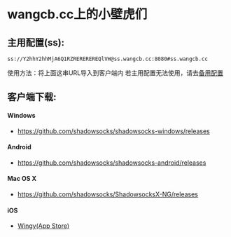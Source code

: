 # wangcb.cc上的小壁虎们
## 主用配置(ss):
```
ss://Y2hhY2hhMjA6Q1RZREREREREQlVH@ss.wangcb.cc:8080#ss.wangcb.cc
```
使用方法：将上面这串URL导入到客户端内
若主用配置无法使用，请去[备用配置](./backupConfig.html)
## 客户端下载:
<h4>Windows</h4>
            <p>
              <ul>
                <li>
                  <a href="https://github.com/shadowsocks/shadowsocks-windows/releases">https://github.com/shadowsocks/shadowsocks-windows/releases</a>
                </li>
              </ul>
            </p>
            <h4>Android</h4>
            <p>
              <ul>
                <li>
                  <a href="https://github.com/shadowsocks/shadowsocks-android/releases">https://github.com/shadowsocks/shadowsocks-android/releases</a>
                </li>
              </ul>
            </p>
            <h4>Mac OS X</h4>
            <p>
              <ul>
                <li>
                  <a href="https://github.com/shadowsocks/ShadowsocksX-NG/releases">https://github.com/shadowsocks/ShadowsocksX-NG/releases</a>
                </li>
              </ul>
            </p>
            <h4>iOS</h4>
            <p>
              <ul>
                <li>
                  <a href="https://itunes.apple.com/us/app/wingy-http-s-socks5-proxy-utility/id1178584911">Wingy(App Store)</a>
                </li>
              </ul>
            </p>
